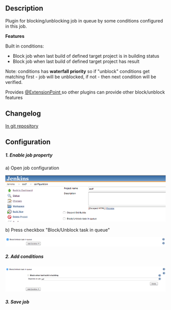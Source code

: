 ## ﻿Description

Plugin for blocking/unblocking job in queue by some conditions
configured in this job.

**Features**

Built in conditions:

-   Block job when last build of defined target project is in building
    status
-   Block job when last build of defined target project has result

Note: conditions has **waterfall priority** so if "unblock" conditions
get matching first - job will be unblocked, if not - then next condition
will be verified.

Provides
[@ExtensionPoint ](https://wiki.jenkins.io/display/JENKINS/Extension+points)so
other plugins can provide other block/unblock features

## Changelog

[In git
repository](https://github.com/jenkinsci/block-queued-job-plugin/blob/master/CHANGELOG.md)

## Configuration

##### 1. Enable job property

a\) Open job configuration

![](docs/images/Screenshot_2015-04-28_16.40.46.png)

b\) Press checkbox "Block/Unblock task in queue"

![](docs/images/Screenshot_2015-04-28_16.44.14.png)

##### 2. Add conditions

![](docs/images/Screenshot_2015-04-28_16.47.19.png)

##### 3. Save job
